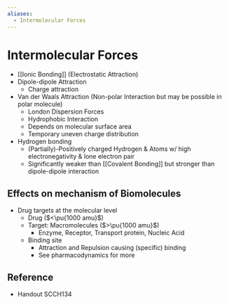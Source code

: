 ```yaml
---
aliases:
  - Intermolecular Forces
---
```


# Intermolecular Forces

- [[Ionic Bonding]] (Electrostatic Attraction)
- Dipole-dipole Attraction
	- Charge attraction
- Van der Waals Attraction (Non-polar Interaction but may be possible in polar molecule)
	- London Dispersion Forces
	- Hydrophobic Interaction
	- Depends on molecular surface area
	- Temporary uneven charge distribution
- Hydrogen bonding
	- (Partially)-Positively charged Hydrogen & Atoms w/ high electronegativity & lone electron pair
	- Significantly weaker than [[Covalent Bonding]] but stronger than dipole-dipole interaction

## Effects on mechanism of Biomolecules

- Drug targets at the molecular level
	- Drug ($<\pu{1000 amu}$)
	- Target: Macromolecules ($>\pu{1000 amu}$)
		- Enzyme, Receptor, Transport protein, Nucleic Acid
	- Binding site
		- Attraction and Repulsion causing (specific) binding
		- See pharmacodynamics for more

## Reference

- Handout SCCH134
